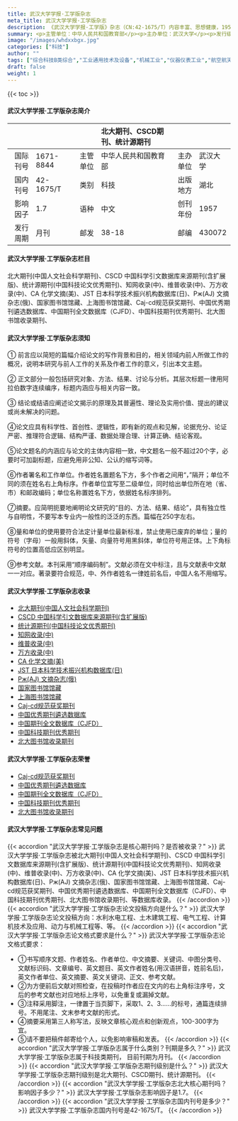 ```yaml
---
title: 武汉大学学报·工学版杂志
meta_title: 武汉大学学报·工学版杂志
description: 《武汉大学学报·工学版》杂志（CN:42-1675/T）内容丰富、思想健康，1957年创刊，目前以月刊形式发行，刊物对外积极扩大宣传，致力于提高杂志质量与影响。 《武汉大学学报·工学版》（Journal of Wuhan University/Engineering）是武汉大学主办的学术期刊，作为中国工程科技领域的重要期刊之一，它致力于促进工程科学与技术的研究和交流，推动工程领域的创新和发展。该杂志为工程学者和科研人员提供了一个重要的学术交流平台，旨在促进学术界与工业界之间的合作与沟通。 学报涵盖了广泛的工程学科领域，包括土木工程、建筑工程、电气工程、化学工程、机械工程、材料科学与工程以及信息与通信工程等。该杂志接受原创性研究论文、综述、技术报告和工程设计等类型的稿件，其中研究论文是主要的出版内容。这些论文涵盖了工程学科的前沿研究、理论探索和实践应用，反映了工程科技领域的最新进展和成果。 该学报遵循高标准的学术评审制度，严格审查稿件的质量和学术价值。它拥有一支由国内外工程学领域的专家组成的编委会，确保审稿程序的公正性和科学性。该杂志采用双盲评审制，即评审过程中，既保护作者的身份信息，也保护评审人的身份信息，以确保评审过程的客观和公正。 《武汉大学学报·工学版》致力于成为国际知名的工程科技期刊，与国际上著名的工程学术期刊保持紧密的合作与交流。它通过广泛传播学术成果，推动学术界与工业界之间的合作，促进科技创新和工程实践的发展。同时，该杂志也为工程师和科研人员提供一个重要的学习平台，鼓励跨学科合作，推动学术与实践的相互融合。
summary: <p>主管单位：中华人民共和国教育部</p><p>主办单位：武汉大学</p><p>发行级别：北大期刊、CSCD期刊、统计源期刊</p><p>发行周期：月刊</p>
image: "/images/whdxxbgx.jpg"
categories: ["科技"]
author: ""
tags: ["综合科技B类综合","工业通用技术及设备","机械工业","仪器仪表工业","航空航天科学与工程","武器工业与军事技术","铁路运输","公路与水路运输","汽车工业","船舶工业","水利水电工程","建筑科学与工程","动力工程","核科学技术","新能源","电力工业",]
draft: false
weight: 1
---
```


{{< toc >}}

#### 武汉大学学报·工学版杂志简介
|               |                               |               | 北大期刊、CSCD期刊、统计源期刊        |               |                           |
| ------------: | :---------------------------- | ------------: | :---------------------------- | ------------: | :------------------------ |
| 国际刊号      | 1671-8844   | 主管单位      | 中华人民共和国教育部     | 主办单位      | 武汉大学     |
| 国内刊号      | 42-1675/T        | 类别          | 科技       | 出版地方      | 湖北           |
| 影响因子      | 1.7        | 语种          | 中文             | 创刊年份      | 1957    |
| 发行周期      | 月刊    | 邮发          | 38-18              | 邮编          | 430072      |

#### 武汉大学学报·工学版杂志栏目
<span>北大期刊(中国人文社会科学期刊)</span>、<span>CSCD 中国科学引文数据库来源期刊(含扩展版)</span>、<span>统计源期刊(中国科技论文优秀期刊)</span>、<span>知网收录(中)</span>、<span>维普收录(中)</span>、<span>万方收录(中)</span>、<span>CA 化学文摘(美)</span>、<span>JST 日本科学技术振兴机构数据库(日)</span>、<span>Pж(AJ) 文摘杂志(俄)</span>、<span>国家图书馆馆藏</span>、<span>上海图书馆馆藏</span>、<span>Caj-cd规范获奖期刊</span>、<span>中国优秀期刊遴选数据库</span>、<span>中国期刊全文数据库（CJFD）</span>、<span>中国科技期刊优秀期刊</span>、<span>北大图书馆收录期刊</span>、

#### 武汉大学学报·工学版杂志须知
<p><p>
	① 前言应以简短的篇幅介绍论文的写作背景和目的，相关领域内前人所做工作的概况，说明本研究与前人工作的关系及作者工作的意义，引出本文主题。
</p><p>
	② 正文部分一般包括研究对象、方法、结果、讨论与分析。其层次标题一律用阿拉伯数字连续编序，标题内涵应与相关内容一致。
</p><p>
	③ 结论或结语应阐述论文揭示的原理及其普遍性、理论及实用价值、提出的建议或尚未解决的问题。
</p><p>
	④论文应具有科学性、首创性、逻辑性，即有新的观点和见解，论据充分、论证严密、推理符合逻辑、结构严谨、数据处理合理、计算正确、结论客观。
</p><p>
	⑤论文题名的内涵应与论文的主体内容相一致，中文题名一般不超过20个字，必要时可加副标题，应避免用非公知、公认的缩写词等。
</p><p>
	⑥作者署名和工作单位。作者姓名置题名下方，多个作者之间用“，”隔开；单位不同的须在姓名右上角标序。作者单位宜写至二级单位，同时给出单位所在地（省、市）和邮政编码；单位名称置姓名下方，依据姓名标序排列。
</p><p>
	⑦摘要。应简明扼要地阐明论文研究的“目的、方法、结果、结论”，具有独立性与自明性，不要写本专业内一般性的泛泛的东西。篇幅在250字左右。
</p><p>
	⑧量和单位的使用要符合法定计量单位最新标准，禁止使用已废弃的单位；量的符号（字母）一般用斜体，矢量、向量符号用黑斜体，单位符号用正体。上下角标符号的位置高低应区别明显。
</p><p>
	⑨参考文献。本刊采用“顺序编码制”。文献必须在文中标注，且与文献表中文献一一对应。著录要符合规范，中、外作者姓名一律姓前名后，中国人名不用缩写。
</p></p>


#### 武汉大学学报·工学版杂志收录
<ul>
    <li class="inline-block">
        <a class="bg-theme-light hover:bg-primary dark:bg-darkmode-theme-light dark:hover:bg-darkmode-primary dark:hover:text-dark m-1 block rounded px-3 py-1 hover:text-white" href="#武汉大学学报·工学版杂志收录">
        北大期刊(中国人文社会科学期刊)
        </a>
    </li>
    <li class="inline-block">
        <a class="bg-theme-light hover:bg-primary dark:bg-darkmode-theme-light dark:hover:bg-darkmode-primary dark:hover:text-dark m-1 block rounded px-3 py-1 hover:text-white" href="#武汉大学学报·工学版杂志收录">
        CSCD 中国科学引文数据库来源期刊(含扩展版)
        </a>
    </li>
    <li class="inline-block">
        <a class="bg-theme-light hover:bg-primary dark:bg-darkmode-theme-light dark:hover:bg-darkmode-primary dark:hover:text-dark m-1 block rounded px-3 py-1 hover:text-white" href="#武汉大学学报·工学版杂志收录">
        统计源期刊(中国科技论文优秀期刊)
        </a>
    </li>
    <li class="inline-block">
        <a class="bg-theme-light hover:bg-primary dark:bg-darkmode-theme-light dark:hover:bg-darkmode-primary dark:hover:text-dark m-1 block rounded px-3 py-1 hover:text-white" href="#武汉大学学报·工学版杂志收录">
        知网收录(中)
        </a>
    </li>
    <li class="inline-block">
        <a class="bg-theme-light hover:bg-primary dark:bg-darkmode-theme-light dark:hover:bg-darkmode-primary dark:hover:text-dark m-1 block rounded px-3 py-1 hover:text-white" href="#武汉大学学报·工学版杂志收录">
        维普收录(中)
        </a>
    </li>
    <li class="inline-block">
        <a class="bg-theme-light hover:bg-primary dark:bg-darkmode-theme-light dark:hover:bg-darkmode-primary dark:hover:text-dark m-1 block rounded px-3 py-1 hover:text-white" href="#武汉大学学报·工学版杂志收录">
        万方收录(中)
        </a>
    </li>
    <li class="inline-block">
        <a class="bg-theme-light hover:bg-primary dark:bg-darkmode-theme-light dark:hover:bg-darkmode-primary dark:hover:text-dark m-1 block rounded px-3 py-1 hover:text-white" href="#武汉大学学报·工学版杂志收录">
        CA 化学文摘(美)
        </a>
    </li>
    <li class="inline-block">
        <a class="bg-theme-light hover:bg-primary dark:bg-darkmode-theme-light dark:hover:bg-darkmode-primary dark:hover:text-dark m-1 block rounded px-3 py-1 hover:text-white" href="#武汉大学学报·工学版杂志收录">
        JST 日本科学技术振兴机构数据库(日)
        </a>
    </li>
    <li class="inline-block">
        <a class="bg-theme-light hover:bg-primary dark:bg-darkmode-theme-light dark:hover:bg-darkmode-primary dark:hover:text-dark m-1 block rounded px-3 py-1 hover:text-white" href="#武汉大学学报·工学版杂志收录">
        Pж(AJ) 文摘杂志(俄)
        </a>
    </li>
    <li class="inline-block">
        <a class="bg-theme-light hover:bg-primary dark:bg-darkmode-theme-light dark:hover:bg-darkmode-primary dark:hover:text-dark m-1 block rounded px-3 py-1 hover:text-white" href="#武汉大学学报·工学版杂志收录">
        国家图书馆馆藏
        </a>
    </li>
    <li class="inline-block">
        <a class="bg-theme-light hover:bg-primary dark:bg-darkmode-theme-light dark:hover:bg-darkmode-primary dark:hover:text-dark m-1 block rounded px-3 py-1 hover:text-white" href="#武汉大学学报·工学版杂志收录">
        上海图书馆馆藏
        </a>
    </li>
    <li class="inline-block">
        <a class="bg-theme-light hover:bg-primary dark:bg-darkmode-theme-light dark:hover:bg-darkmode-primary dark:hover:text-dark m-1 block rounded px-3 py-1 hover:text-white" href="#武汉大学学报·工学版杂志收录">
        Caj-cd规范获奖期刊
        </a>
    </li>
    <li class="inline-block">
        <a class="bg-theme-light hover:bg-primary dark:bg-darkmode-theme-light dark:hover:bg-darkmode-primary dark:hover:text-dark m-1 block rounded px-3 py-1 hover:text-white" href="#武汉大学学报·工学版杂志收录">
        中国优秀期刊遴选数据库
        </a>
    </li>
    <li class="inline-block">
        <a class="bg-theme-light hover:bg-primary dark:bg-darkmode-theme-light dark:hover:bg-darkmode-primary dark:hover:text-dark m-1 block rounded px-3 py-1 hover:text-white" href="#武汉大学学报·工学版杂志收录">
        中国期刊全文数据库（CJFD）
        </a>
    </li>
    <li class="inline-block">
        <a class="bg-theme-light hover:bg-primary dark:bg-darkmode-theme-light dark:hover:bg-darkmode-primary dark:hover:text-dark m-1 block rounded px-3 py-1 hover:text-white" href="#武汉大学学报·工学版杂志收录">
        中国科技期刊优秀期刊
        </a>
    </li>
    <li class="inline-block">
        <a class="bg-theme-light hover:bg-primary dark:bg-darkmode-theme-light dark:hover:bg-darkmode-primary dark:hover:text-dark m-1 block rounded px-3 py-1 hover:text-white" href="#武汉大学学报·工学版杂志收录">
        北大图书馆收录期刊
        </a>
    </li>
</ul>



#### 武汉大学学报·工学版杂志荣誉
<ul>
    <li class="inline-block">
        <a class="bg-theme-light hover:bg-primary dark:bg-darkmode-theme-light dark:hover:bg-darkmode-primary dark:hover:text-dark m-1 block rounded px-3 py-1 hover:text-white" href="#武汉大学学报·工学版杂志荣誉">
        Caj-cd规范获奖期刊
        </a>
    </li>
    <li class="inline-block">
        <a class="bg-theme-light hover:bg-primary dark:bg-darkmode-theme-light dark:hover:bg-darkmode-primary dark:hover:text-dark m-1 block rounded px-3 py-1 hover:text-white" href="#武汉大学学报·工学版杂志荣誉">
        中国优秀期刊遴选数据库
        </a>
    </li>
    <li class="inline-block">
        <a class="bg-theme-light hover:bg-primary dark:bg-darkmode-theme-light dark:hover:bg-darkmode-primary dark:hover:text-dark m-1 block rounded px-3 py-1 hover:text-white" href="#武汉大学学报·工学版杂志荣誉">
        中国期刊全文数据库（CJFD）
        </a>
    </li>
    <li class="inline-block">
        <a class="bg-theme-light hover:bg-primary dark:bg-darkmode-theme-light dark:hover:bg-darkmode-primary dark:hover:text-dark m-1 block rounded px-3 py-1 hover:text-white" href="#武汉大学学报·工学版杂志荣誉">
        中国科技期刊优秀期刊
        </a>
    </li>
    <li class="inline-block">
        <a class="bg-theme-light hover:bg-primary dark:bg-darkmode-theme-light dark:hover:bg-darkmode-primary dark:hover:text-dark m-1 block rounded px-3 py-1 hover:text-white" href="#武汉大学学报·工学版杂志荣誉">
        北大图书馆收录期刊
        </a>
    </li>
</ul>












#### 武汉大学学报·工学版杂志常见问题
{{< accordion "武汉大学学报·工学版杂志是核心期刊吗？是否被收录？" >}}
武汉大学学报·工学版杂志被北大期刊(中国人文社会科学期刊)、CSCD 中国科学引文数据库来源期刊(含扩展版)、统计源期刊(中国科技论文优秀期刊)、知网收录(中)、维普收录(中)、万方收录(中)、CA 化学文摘(美)、JST 日本科学技术振兴机构数据库(日)、Pж(AJ) 文摘杂志(俄)、国家图书馆馆藏、上海图书馆馆藏、Caj-cd规范获奖期刊、中国优秀期刊遴选数据库、中国期刊全文数据库（CJFD）、中国科技期刊优秀期刊、北大图书馆收录期刊、等数据库收录。
{{< /accordion >}}
{{< accordion "武汉大学学报·工学版杂志论文投稿方向是什么？" >}}
武汉大学学报·工学版杂志论文投稿方向：水利水电工程、土木建筑工程、电气工程、计算机技术及应用、动力与机械工程等、等。
{{< /accordion >}}
{{< accordion "武汉大学学报·工学版杂志论文格式要求是什么？" >}}
武汉大学学报·工学版杂志论文格式要求：
- ①书写顺序文题、作者姓名、作者单位、中文摘要、关键词、中图分类号、文献标识码、文章编号、英文题目、英文作者姓名(用汉语拼音，姓前名后)，英文作者单位、英文摘要、英文关键词、正文、参考文献。
- ②为方便前后文献对照检查，在投稿时作者应在文内的右上角标注序号，文后的参考文献也对应地标上序号，以免重复或漏掉文献。
- ③注释采用脚注，一律置于当页脚下，采取1、2、3……的标号，通篇连续排号。不用尾注、文末参考文献的形式。
- ④摘要采用第三人称写法，反映文章核心观点和创新观点，100-300字为宜。
- ⑤请不要把稿件邮寄给个人，以免影响审稿和发表。
{{< /accordion >}}
{{< accordion "武汉大学学报·工学版杂志属于什么类别？刊期是多久？" >}}
武汉大学学报·工学版杂志属于科技类期刊， 目前刊期为月刊。
{{< /accordion >}}
{{< accordion "武汉大学学报·工学版杂志期刊级别是什么？" >}}
武汉大学学报·工学版杂志期刊级别是北大期刊、CSCD期刊、统计源期刊。
{{< /accordion >}}
{{< accordion "武汉大学学报·工学版杂志北大核心期刊吗？影响因子多少？" >}}
武汉大学学报·工学版杂志影响因子是1.7。
{{< /accordion >}}
{{< accordion "武汉大学学报·工学版杂志国内刊号是多少？" >}}
武汉大学学报·工学版杂志国内刊号是42-1675/T。
{{< /accordion >}}